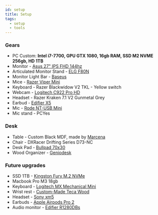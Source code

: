 ```yaml
---
id: setup
title: Setup
tags:
  - setup
  - tools
---
```


### Gears
- PC Custom: **Intel i7-7700, GPU GTX 1080, 16gb RAM, SSD M2 NVME 256gb, HD 1TB**
- Monitor - [Asus 27" IPS FHD 144hz](https://www.asus.com/br/displays-desktops/monitors/gaming/vg279q/)
- Articulated Monitor Stand - [ELG F80N](https://elg.com.br/produto/solucoes-inteligentes/suportes/suporte-articulado-de-mesa-com-pistao-a-gas-para-monitor-de-17-a-35-f80n.html)
- Monitor Light Bar -  [Baseus](https://a.co/d/bsAJtDR)
- Mice - [Razer Viper Mini](https://www.razer.com/gaming-mice/razer-viper-mini)
- Keyboard - Razer Blackwidow V2 TKL - Yellow switch
- Webcam - [Logitech C922 Pro HD](https://www.logitech.com/pt-br/products/webcams/c922-pro-stream-webcam.960-001087.html)
- Headset - Razer Kraken 7.1 V2 Gunmetal Grey
- Earbud - [Edifier X5](https://edifier.com.br/fone-tws-x5-edifier-branco.html)
- Mic - [Rode NT-USB Mini](https://rode.com/en/microphones/usb/nt-usb-mini)
- Mic stand - PCYes

### Desk
- Table - Custom Black MDF, made by [Marcena](https://marcena.com.br/)
- Chair - DXRacer Drifting Series D73-NC
- Desk Pad - [Bullpad 70x30](https://www.bullpad.com.br/desk-pad-max-70x30cm-cafe-em-couro-sintetico-desk70x30cafe)
- Wood Organizer - [Geniodesk](https://www.geniodesks.com.br/acessorios/organizador-linha-art)

### Future upgrades
- SSD 1TB - [Kingston Fury M.2 NVMe](https://www.kabum.com.br/produto/272356)
- Macbook Pro M3 18gb
- Keyboard - [Logitech MX Mechanical Mini](https://www.logitech.com/pt-br/products/keyboards/mx-mechanical-mini.920-010783.html)
- Wrist rest - [Custom-Made Teca Wood](https://www.geniodesks.com.br/apoio-de-punho-linha-art)
- Headset - [Sony xm5](https://a.co/d/1caryz3)
- Earbuds - [Apple Airpods Pro 2](https://www.apple.com/br/airpods-pro/)
- Audio monitor - [Edifier R1280DBs](https://edifier.com.br/monitor-de-audio-edifier-r1280dbs-42w-rms-saida-subwoofer.html)
